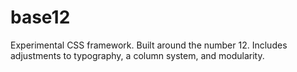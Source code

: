 base12
======

Experimental CSS framework. Built around the number 12. Includes adjustments to typography, a column system, and modularity.